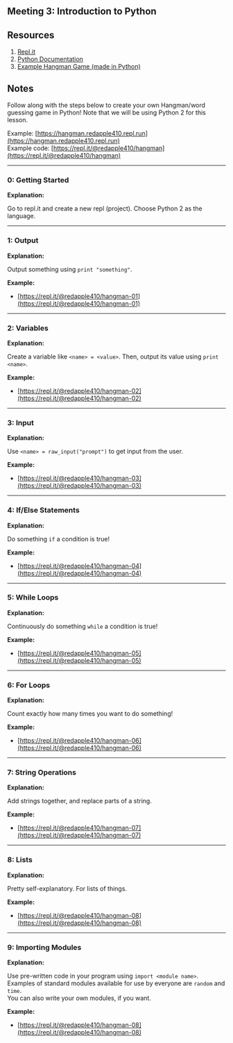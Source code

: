 ## Meeting 3: Introduction to Python

## Resources
1. [Repl.it](https://repl.it/)
2. [Python Documentation](https://docs.python.org/2.7/tutorial/index.html)
3. [Example Hangman Game (made in Python)](https://hangman.redapple410.repl.run)


## Notes

Follow along with the steps below to create your own Hangman/word guessing game in Python! 
Note that we will be using Python 2 for this lesson.  
  
Example: [https://hangman.redapple410.repl.run](https://hangman.redapple410.repl.run)  
Example code: [https://repl.it/@redapple410/hangman](https://repl.it/@redapple410/hangman)  


---
### 0: Getting Started

**Explanation:**

Go to repl.it and create a new repl (project). Choose Python 2 as the language.


---
### 1: Output

**Explanation:**

Output something using `print "something"`.

**Example:**

- [https://repl.it/@redapple410/hangman-01](https://repl.it/@redapple410/hangman-01)


---
### 2: Variables

**Explanation:**

Create a variable like `<name> = <value>`. Then, output its value using `print <name>`.  

**Example:**

- [https://repl.it/@redapple410/hangman-02](https://repl.it/@redapple410/hangman-02)


---
### 3: Input

**Explanation:**

Use `<name> = raw_input("prompt")` to get input from the user.

**Example:**

- [https://repl.it/@redapple410/hangman-03](https://repl.it/@redapple410/hangman-03)


---
### 4: If/Else Statements

**Explanation:**

Do something `if` a condition is true!

**Example:**

- [https://repl.it/@redapple410/hangman-04](https://repl.it/@redapple410/hangman-04)


---
### 5: While Loops

**Explanation:**

Continuously do something `while` a condition is true!

**Example:**

- [https://repl.it/@redapple410/hangman-05](https://repl.it/@redapple410/hangman-05)


---
### 6: For Loops

**Explanation:**

Count exactly how many times you want to do something!

**Example:**

- [https://repl.it/@redapple410/hangman-06](https://repl.it/@redapple410/hangman-06)


---
### 7: String Operations

**Explanation:**

Add strings together, and replace parts of a string.

**Example:**

- [https://repl.it/@redapple410/hangman-07](https://repl.it/@redapple410/hangman-07)


---
### 8: Lists

**Explanation:**

Pretty self-explanatory. For lists of things.

**Example:**

- [https://repl.it/@redapple410/hangman-08](https://repl.it/@redapple410/hangman-08)


---
### 9: Importing Modules

**Explanation:**

Use pre-written code in your program using `import <module name>`.  
Examples of standard modules available for use by everyone are `random` and `time`.   
You can also write your own modules, if you want.

**Example:**

- [https://repl.it/@redapple410/hangman-08](https://repl.it/@redapple410/hangman-08)
